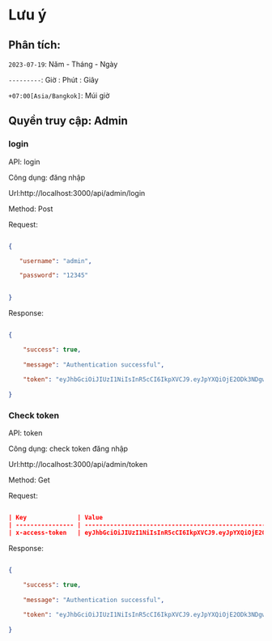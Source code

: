 # Lưu ý

## Phân tích:

`2023-07-19`: Năm - Tháng - Ngày

`---------`: Giờ : Phút : Giây

`+07:00[Asia/Bangkok]`: Múi giờ


## Quyền truy cập: Admin

### login

API: login

Công dụng: đăng nhập

Url:http://localhost:3000/api/admin/login

Method: Post

Request:

```json

{

   "username": "admin",

   "password": "12345"
   

}

```

Response:

```json

{

    "success": true,
    
    "message": "Authentication successful",
    
    "token": "eyJhbGciOiJIUzI1NiIsInR5cCI6IkpXVCJ9.eyJpYXQiOjE2ODk3NDgwMjQsImV4cCI6MTY4OTc1MTYyNH0.UZkT4s3drmJKhEIps2s6LVEBdO7TwkQ_iW0jmgpNL5s"
    
}

```

### Check token

API: token

Công dụng: check token đăng nhập

Url:http://localhost:3000/api/admin/token

Method: Get

Request:

``` json

| Key              | Value                                                                                                                            |
| ---------------- | -------------------------------------------------------------------------------------------------------------------------------- |
| x-access-token   | eyJhbGciOiJIUzI1NiIsInR5cCI6IkpXVCJ9.eyJpYXQiOjE2ODk3NDgwMjQsImV4cCI6MTY4OTc1MTYyNH0.UZkT4s3drmJKhEIps2s6LVEBdO7TwkQ_iW0jmgpNL5s |

```

Response:

```json

{

    "success": true,
    
    "message": "Authentication successful",
    
    "token": "eyJhbGciOiJIUzI1NiIsInR5cCI6IkpXVCJ9.eyJpYXQiOjE2ODk3NDgwMjQsImV4cCI6MTY4OTc1MTYyNH0.UZkT4s3drmJKhEIps2s6LVEBdO7TwkQ_iW0jmgpNL5s"
    
}

```
